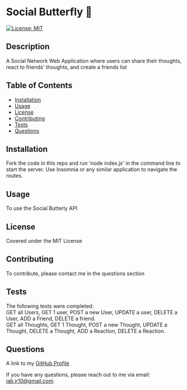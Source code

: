 
  <!-- Remove comments after generation as they are to be used as a guide to help get started-->
  # Social Butterfly 🦋

  [![License: MIT](https://img.shields.io/badge/License-MIT-yellow.svg)](https://opensource.org/licenses/MIT)

  ## Description
  A Social Network Web Application where users can share their thoughts, react to friends' thoughts, and create a friends list
  <!-- Provide a short description explaining the what, why, and how of your project. Use the following questions as a guide:

  - What was your motivation?
  - Why did you build this project?
  - What problem did it solve?
  - What did you learn? -->

  ## Table of Contents

  <!-- Add a table of contents to make it easy for users to find what they need -->
  - [Installation](#installation)
  - [Usage](#usage)
  - [License](#license)
  - [Contributing](#contributing)
  - [Tests](#tests)
  - [Questions](#questions)


  ## Installation
  Fork the code in this repo and run 'node index.js' in the command line to start the server. Use Insomnia or any similar application
  to navigate the routes.

  <!-- What are they steps required to install your project? Provide a step-by-step description of how to get the development environment running. -->

  ## Usage
  To use the Social Butterly API

  <!-- Provide instructions and examples for use. Include screenshots as needed.

  To add a screenshot, create an "assets/images" folder in your repository and upload your screenshot to it. Then, using relative filepath, add it to your README using the following syntax:

  "md
  ![alt text](assets/images/screenshot.png)
  " -->
  ## License
  Covered under the MIT License


  <!-- The next section of a high-quality README file is the license. This lets other developer know what they can and cannot do with your project. If you need help choosing a license, refer to [https://choosealicense.com/](https://choosealicence.com/). -->


  ## Contributing
  To contribute, please contact me in the questions section

  <!-- If you would like other developers to contribute to your project, you can include guidelines
  for how they can do so. The Contributor Covenant(https://www.contributor-covenant.org/) is an
  industry standard, but you can always write your own.-->

  ## Tests
  The following tests were completed:  
  GET all Users, GET 1 user, POST a new User, UPDATE a user, DELETE a User, ADD a Friend, DELETE a friend.  
  GET all Thoughts, GET 1 Thought, POST a new Thought, UPDATE a Thought, DELETE a Thought, ADD a Reaction, DELETE a Reaction.

  <!-- Go the extra mile and write tests for your application. Then provide examples on how to run them here. -->

  ## Questions
  A link to my [GitHub Profile](https://www.github.com/iab-19)

  If you have any questions, please reach out to me via email: iab.jr10@gmail.com.
